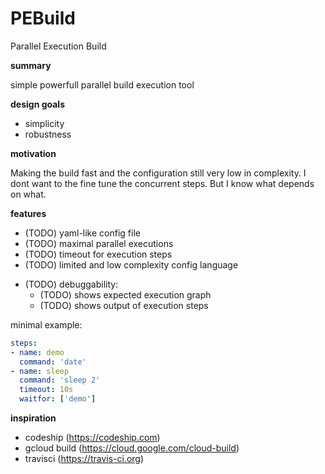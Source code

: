 # PEBuild

Parallel Execution Build

**summary**

simple powerfull parallel build execution tool

**design goals**

- simplicity
- robustness

**motivation**

Making the build fast and the configuration still very low in complexity.
I dont want to the fine tune the concurrent steps. But I know what depends on what. 


**features**
- (TODO) yaml-like config file
- (TODO) maximal parallel executions
- (TODO) timeout for execution steps
- (TODO) limited and low complexity config language
* (TODO) debuggability:
  - (TODO) shows expected execution graph
  - (TODO) shows output of execution steps


minimal example:

```yaml
steps:
- name: demo
  command: 'date'
- name: sleep
  command: 'sleep 2'
  timeout: 10s
  waitfor: ['demo']
```

**inspiration**

- codeship (https://codeship.com)
- gcloud build (https://cloud.google.com/cloud-build)
- travisci (https://travis-ci.org)